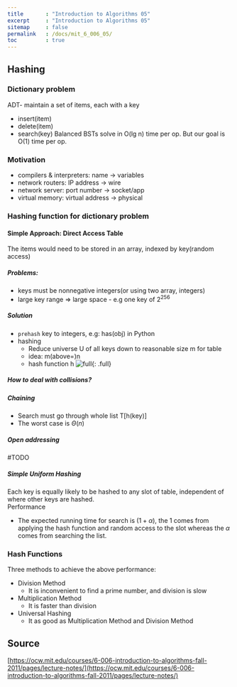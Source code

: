```yaml
---
title       : "Introduction to Algorithms 05"
excerpt     : "Introduction to Algorithms 05"
sitemap     : false
permalink   : /docs/mit_6_006_05/
toc         : true
---
```



## Hashing
### Dictionary problem
ADT- maintain a set of items, each with a key
* insert(item)
* delete(item)
* search(key)
Balanced BSTs solve in O(lg n) time per op. But our goal is O(1) time per op.
### Motivation
* compilers & interpreters: name -> variables
* network routers: IP address -> wire
* network server: port number -> socket/app
* virtual memory: virtual address -> physical
### Hashing function for dictionary problem
#### Simple Approach: Direct Access Table
The items would need to be stored in an array, indexed by key(random access)
##### Problems:
* keys must be nonnegative integers(or using two array, integers)
* large key range => large space - e.g one key of $\mathrm{2}^{256}$
##### Solution
* `prehash` key to integers, e.g: has(obj) in Python
* hashing
  * Reduce universe U of all keys down to reasonable size m for table
  * idea: m(above=)n
  * hash function h
![full](https://hostux.social/system/media_attachments/files/109/800/480/340/792/879/original/95403eabfe166740.jpeg){: .full}
##### How to deal with collisions?
##### Chaining
* Search must go through whole list T[h(key)]
* The worst case is $\Theta (n)$

##### Open addressing
#TODO

##### Simple Uniform Hashing
Each key is equally likely to be hashed to any slot of table, independent of where other keys are hashed.  
Performance
* The expected running time for search is $\mathrm(1+\alpha)$, the 1 comes from applying the hash function and random access to the slot whereas the $\alpha$ comes from searching the list.
### Hash Functions
Three methods to achieve the above performance:
* Division Method
  * It is inconvenient to find a prime number, and division is slow
* Multiplication Method
  * It is faster than division
* Universal Hashing
  * It as good as Multiplication Method and Division Method


## Source
[https://ocw.mit.edu/courses/6-006-introduction-to-algorithms-fall-2011/pages/lecture-notes/](https://ocw.mit.edu/courses/6-006-introduction-to-algorithms-fall-2011/pages/lecture-notes/)